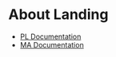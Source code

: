 # About Landing

- [PL Documentation](https://docs.cover-solutions.co.uk/pl/planner-overview.html)
- [MA Documentation](https://docs.cover-solutions.co.uk/ma/maintenance-overview.html)